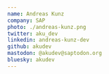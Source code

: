 ```yaml
---
name: Andreas Kunz
company: SAP
photo: ./andreas-kunz.png
twitter: aku_dev
linkedin: andreas-kunz-dev
github: akudev
mastodon: @akudev@saptodon.org
bluesky: akudev
---
```

